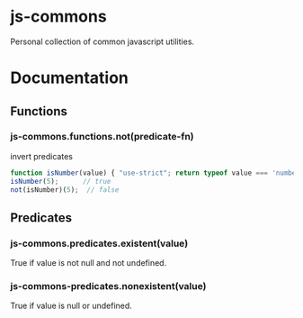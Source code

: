 # js-commons

Personal collection of common javascript utilities.

# Documentation

## Functions

### js-commons.functions.not(predicate-fn)
invert predicates

```javascript
function isNumber(value) { "use-strict"; return typeof value === 'number' };
isNumber(5);      // true
not(isNumber)(5);  // false
```
## Predicates

### js-commons.predicates.existent(value)

True if value is not null and not undefined.

### js-commons-predicates.nonexistent(value)

True if value is null or undefined.
